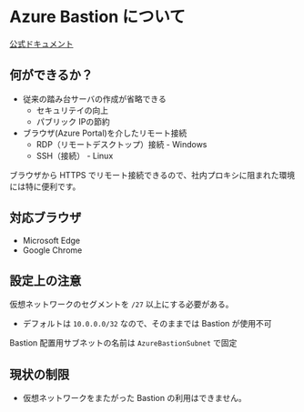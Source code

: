 # Azure Bastion について

[公式ドキュメント](https://docs.microsoft.com/ja-jp/azure/bastion/)

## 何ができるか？

- 従来の踏み台サーバの作成が省略できる
  - セキュリテイの向上
  - パブリック IPの節約
- ブラウザ(Azure Portal)を介したリモート接続
  - RDP（リモートデスクトップ）接続 - Windows
  - SSH（接続）                - Linux

ブラウザから HTTPS でリモート接続できるので、社内プロキシに阻まれた環境には特に便利です。

## 対応ブラウザ

- Microsoft Edge
- Google Chrome

## 設定上の注意

仮想ネットワークのセグメントを `/27` 以上にする必要がある。

- デフォルトは `10.0.0.0/32` なので、そのままでは Bastion が使用不可

Bastion 配置用サブネットの名前は `AzureBastionSubnet` で固定

## 現状の制限

- 仮想ネットワークをまたがった Bastion の利用はできません。